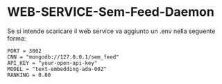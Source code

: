 # WEB-SERVICE-Sem-Feed-Daemon

Se si intende scaricare il web service va aggiunto un .env nella seguente forma:

```
PORT = 3002
CNN = "mongodb://127.0.0.1/sem_feed"
API_KEY = "your-open-api-key"
MODEL = "text-embedding-ada-002"
RANKING = 0.80
```
